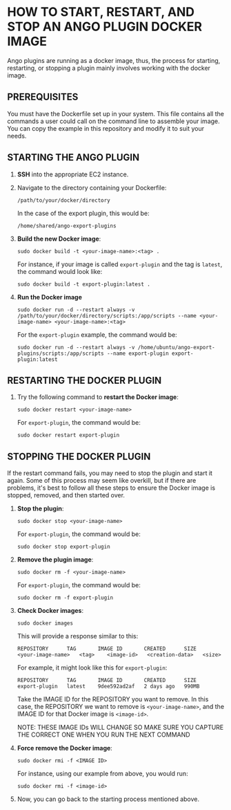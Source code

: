 # HOW TO START, RESTART, AND STOP AN ANGO PLUGIN DOCKER IMAGE

Ango plugins are running as a docker image, thus, the process for starting, restarting, or stopping a plugin mainly involves working with the docker image.

## PREREQUISITES

You must have the Dockerfile set up in your system. This file contains all the commands a user could call on the command line to assemble your image.
You can copy the example in this repository and modify it to suit your needs.

## STARTING THE ANGO PLUGIN

1. **SSH** into the appropriate EC2 instance.

2. Navigate to the directory containing your Dockerfile:

   ```
   /path/to/your/docker/directory
   ```

   In the case of the export plugin, this would be:

   ```
   /home/shared/ango-export-plugins
   ```

3. **Build the new Docker image**:

   ```
   sudo docker build -t <your-image-name>:<tag> .
   ```

   For instance, if your image is called `export-plugin` and the tag is `latest`, the command would look like:

   ```
   sudo docker build -t export-plugin:latest .
   ```

4. **Run the Docker image**

   ```
   sudo docker run -d --restart always -v /path/to/your/docker/directory/scripts:/app/scripts --name <your-image-name> <your-image-name>:<tag>
   ```

   For the `export-plugin` example, the command would be:

   ```
   sudo docker run -d --restart always -v /home/ubuntu/ango-export-plugins/scripts:/app/scripts --name export-plugin export-plugin:latest
   ```

## RESTARTING THE DOCKER PLUGIN

1. Try the following command to **restart the Docker image**:

   ```
   sudo docker restart <your-image-name>
   ```

   For `export-plugin`, the command would be:

   ```
   sudo docker restart export-plugin
   ```

## STOPPING THE DOCKER PLUGIN

If the restart command fails, you may need to stop the plugin and start it again. Some of this process may seem like overkill, but if there are problems, it's best to follow all these steps to ensure the Docker image is stopped, removed, and then started over.

1. **Stop the plugin**:

   ```
   sudo docker stop <your-image-name>
   ```

   For `export-plugin`, the command would be:

   ```
   sudo docker stop export-plugin
   ```

2. **Remove the plugin image**:

   ```
   sudo docker rm -f <your-image-name>
   ```

   For `export-plugin`, the command would be:

   ```
   sudo docker rm -f export-plugin
   ```

3. **Check Docker images**:

   ```
   sudo docker images
   ```

   This will provide a response similar to this:

   ```
   REPOSITORY      TAG       IMAGE ID       CREATED      SIZE
   <your-image-name>   <tag>    <image-id>   <creation-data>   <size>
   ```

   For example, it might look like this for `export-plugin`:

   ```
   REPOSITORY      TAG       IMAGE ID       CREATED      SIZE
   export-plugin   latest    9dee592ad2af   2 days ago   990MB
   ```

   Take the IMAGE ID for the REPOSITORY you want to remove. In this case, the REPOSITORY we want to remove is `<your-image-name>`, and the IMAGE ID for that Docker image is `<image-id>`.

   NOTE: THESE IMAGE IDs WILL CHANGE SO MAKE SURE YOU CAPTURE THE CORRECT ONE WHEN YOU RUN THE NEXT COMMAND

4. **Force remove the Docker image**:

   ```
   sudo docker rmi -f <IMAGE ID>
   ```

   For instance, using our example from above, you would run:

   ```
   sudo docker rmi -f <image-id>
   ```

5. Now, you can go back to the starting process mentioned above.

